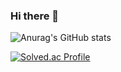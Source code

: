 ### Hi there 👋

![Anurag's GitHub stats](https://github-readme-stats.vercel.app/api?username=Lee-hanbin&show_icons=true&theme=radical)

[![Solved.ac Profile](http://mazassumnida.wtf/api/v2/generate_badge?boj=hblee0501)](https://solved.ac/hblee0501/)

<!--
**Lee-hanbin/Lee-hanbin** is a ✨ _special_ ✨ repository because its `README.md` (this file) appears on your GitHub profile.

Here are some ideas to get you started:

- 🔭 I’m currently working on ...
- 🌱 I’m currently learning ...
- 👯 I’m looking to collaborate on ...
- 🤔 I’m looking for help with ...
- 💬 Ask me about ...
- 📫 How to reach me: ...
- 😄 Pronouns: ...
- ⚡ Fun fact: ...
-->
